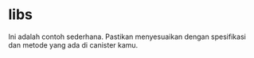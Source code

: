 # libs
Ini adalah contoh sederhana. Pastikan menyesuaikan dengan spesifikasi dan metode yang ada di canister kamu.
